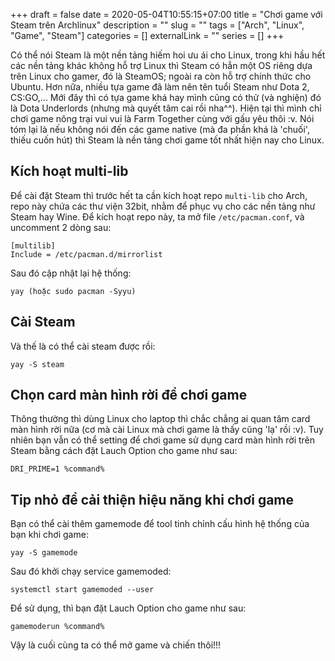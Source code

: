 +++ 
draft = false
date = 2020-05-04T10:55:15+07:00
title = "Chơi game với Steam trên Archlinux"
description = ""
slug = "" 
tags = ["Arch", "Linux", "Game", "Steam"]
categories = []
externalLink = ""
series = []
+++

Có thể nói Steam là một nền tảng hiếm hoi ưu ái cho Linux, trong khi hầu hết các nền tảng khác không hỗ trợ Linux thì Steam có hẳn một OS riêng dựa trên Linux cho gamer, đó là SteamOS; ngoài ra còn hỗ trợ chính thức cho Ubuntu. Hơn nữa, nhiều tựa game đã làm nên tên tuổi Steam như Dota 2, CS:GO,... Mới đây thì có tựa game khá hay mình cũng có thử (và nghiện) đó là Dota Underlords (nhưng mà quyết tâm cai rồi nha^^). Hiện tại thì mình chỉ chơi game nông trại vui vui là Farm Together cùng với gấu yêu thôi :v. Nói tóm lại là nếu không nói đến các game native (mà đa phần khá là 'chuối', thiếu cuốn hút) thì Steam là nền tảng chơi game tốt nhất hiện nay cho Linux.

## Kích hoạt multi-lib

Để cài đặt Steam thì trước hết ta cần kích hoạt repo `multi-lib` cho Arch, repo này chứa các thư viện 32bit, nhằm để phục vụ cho các nền tảng như Steam hay Wine. Để kích hoạt repo này, ta mở file `/etc/pacman.conf`, và uncomment 2 dòng sau:

```
[multilib]
Include = /etc/pacman.d/mirrorlist
```

Sau đó cập nhật lại hệ thống:
```shell
yay (hoặc sudo pacman -Syyu)
```
## Cài Steam

Và thế là có thể cài steam được rồi:
```shell
yay -S steam
```

## Chọn card màn hình rời để chơi game

Thông thường thì dùng Linux cho laptop thì chắc chẳng ai quan tâm card màn hình rời nữa (cơ mà cài Linux mà chơi game là thấy cũng 'lạ' rồi :v). Tuy nhiên bạn vẫn có thể setting để chơi game sử dụng card màn hình rời trên Steam bằng cách đặt Lauch Option cho game như sau:
```
DRI_PRIME=1 %command%
```

## Tip nhỏ để cải thiện hiệu năng khi chơi game

Bạn có thể cài thêm gamemode để tool tinh chỉnh cấu hình hệ thống của bạn khi chơi game:
```shell
yay -S gamemode
```
Sau đó khởi chạy service gamemoded:
```shell
systemctl start gamemoded --user
```
Để sử dụng, thì bạn đặt Lauch Option cho game như sau:

```
gamemoderun %command%
```

Vậy là cuối cùng ta có thể mở game và chiến thôi!!!
